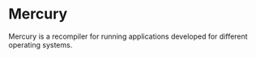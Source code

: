 # Mercury
Mercury is a recompiler for running applications developed for different operating systems.